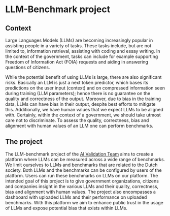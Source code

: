 # LLM-Benchmark project

## Context

Large Languages Models (LLMs) are becoming increasingly popular in assisting people in
a variety of tasks. These tasks include, but are not limited to, information retrieval, assisting with
coding and essay writing. In the context of the government, tasks can include for example supporting
Freedom of Information Act (FOIA) requests and aiding in answering questions of citizens.

While the potential benefit of using LLMs is large, there are also significant risks.
Basically an LLM is just a next token predictor, which bases its predictions on the user input (context) and
on compressed information seen during training (LLM parameters); hence there
is no guarantee on the quality and correctness of the output. Moreover, due to
bias in the training data, LLMs can have bias in their output, despite best efforts
to mitigate this. Additionally, we have human values that we expect LLMs to be aligned with.
Certainly, within the context of a government, we should take utmost care not to discriminate.
To assess the quality, correctness, bias and alignment with human values of an LLM one can perform
benchmarks.

## The project

The LLM-benchmark project of the [AI Validation Team](../../about/team.md) aims to create a platform where LLMs can be
measured across a wide range of benchmarks. We limit ourselves to LLMs and benchmarks that are related to the
Dutch society. Both LLMs and the benchmarks can be configured by users of the platform.
Users can run these benchmarks on LLMs on our platform. The intended goal of this project is to give government
organizations, citizens and companies insight in the various LLMs and their quality, correctness, bias and
alignment with human values. The project also encompasses a dashboard with uploaded LLMs and their performance
on uploaded benchmarks. With this platform we aim to enhance public trust in the usage of LLMs and expose
potential bias that exists within LLMs.
